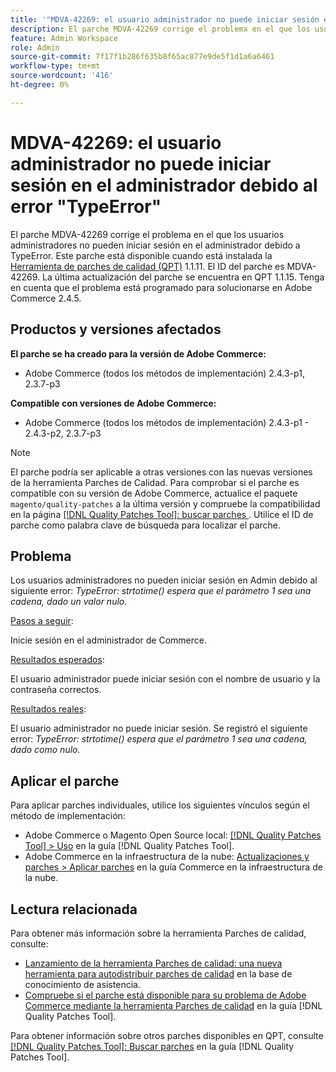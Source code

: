 ```yaml
---
title: '"MDVA-42269: el usuario administrador no puede iniciar sesión en el administrador debido al error "TypeError"'
description: El parche MDVA-42269 corrige el problema en el que los usuarios administradores no pueden iniciar sesión en el administrador debido a TypeError. Este parche está disponible cuando está instalada la [Quality Patches Tool (QPT)](https://experienceleague.adobe.com/en/docs/commerce-knowledge-base/kb/announcements/commerce-announcements/magento-quality-patches-released-new-tool-to-self-serve-quality-patches) 1.1.11.  El ID del parche es MDVA-42269.  La última actualización del parche se encuentra en QPT 1.1.15. Tenga en cuenta que el problema está programado para solucionarse en Adobe Commerce 2.4.5.
feature: Admin Workspace
role: Admin
source-git-commit: 7f17f1b286f635b8f65ac877e9de5f1d1a6a6461
workflow-type: tm+mt
source-wordcount: '416'
ht-degree: 0%

---
```


# MDVA-42269: el usuario administrador no puede iniciar sesión en el administrador debido al error &quot;TypeError&quot;

El parche MDVA-42269 corrige el problema en el que los usuarios administradores no pueden iniciar sesión en el administrador debido a TypeError. Este parche está disponible cuando está instalada la [Herramienta de parches de calidad (QPT)](https://experienceleague.adobe.com/en/docs/commerce-knowledge-base/kb/announcements/commerce-announcements/magento-quality-patches-released-new-tool-to-self-serve-quality-patches) 1.1.11.  El ID del parche es MDVA-42269.  La última actualización del parche se encuentra en QPT 1.1.15. Tenga en cuenta que el problema está programado para solucionarse en Adobe Commerce 2.4.5.

## Productos y versiones afectados

**El parche se ha creado para la versión de Adobe Commerce:**

* Adobe Commerce (todos los métodos de implementación) 2.4.3-p1, 2.3.7-p3

**Compatible con versiones de Adobe Commerce:**

* Adobe Commerce (todos los métodos de implementación) 2.4.3-p1 - 2.4.3-p2, 2.3.7-p3

>[!NOTE]
>
>El parche podría ser aplicable a otras versiones con las nuevas versiones de la herramienta Parches de Calidad. Para comprobar si el parche es compatible con su versión de Adobe Commerce, actualice el paquete `magento/quality-patches` a la última versión y compruebe la compatibilidad en la página [[!DNL Quality Patches Tool]: buscar parches ](https://experienceleague.adobe.com/en/docs/commerce-knowledge-base/kb/announcements/commerce-announcements/magento-quality-patches-released-new-tool-to-self-serve-quality-patches). Utilice el ID de parche como palabra clave de búsqueda para localizar el parche.

## Problema

Los usuarios administradores no pueden iniciar sesión en Admin debido al siguiente error: *TypeError: strtotime() espera que el parámetro 1 sea una cadena, dado un valor nulo.*

<u>Pasos a seguir</u>:

Inicie sesión en el administrador de Commerce.

<u>Resultados esperados</u>:

El usuario administrador puede iniciar sesión con el nombre de usuario y la contraseña correctos.

<u>Resultados reales</u>:

El usuario administrador no puede iniciar sesión. Se registró el siguiente error: *TypeError: strtotime() espera que el parámetro 1 sea una cadena, dado como nulo.*

## Aplicar el parche

Para aplicar parches individuales, utilice los siguientes vínculos según el método de implementación:

* Adobe Commerce o Magento Open Source local: [[!DNL Quality Patches Tool] > Uso](/help/tools/quality-patches-tool/usage.md) en la guía [!DNL Quality Patches Tool].
* Adobe Commerce en la infraestructura de la nube: [Actualizaciones y parches > Aplicar parches](https://experienceleague.adobe.com/docs/commerce-cloud-service/user-guide/develop/upgrade/apply-patches.html) en la guía Commerce en la infraestructura de la nube.

## Lectura relacionada

Para obtener más información sobre la herramienta Parches de calidad, consulte:

* [Lanzamiento de la herramienta Parches de calidad: una nueva herramienta para autodistribuir parches de calidad](https://experienceleague.adobe.com/en/docs/commerce-knowledge-base/kb/announcements/commerce-announcements/magento-quality-patches-released-new-tool-to-self-serve-quality-patches) en la base de conocimiento de asistencia.
* [Compruebe si el parche está disponible para su problema de Adobe Commerce mediante la herramienta Parches de calidad](/help/tools/quality-patches-tool/patches-available-in-qpt/check-patch-for-magento-issue-with-magento-quality-patches.md) en la guía [!DNL Quality Patches Tool].

Para obtener información sobre otros parches disponibles en QPT, consulte [[!DNL Quality Patches Tool]: Buscar parches](https://experienceleague.adobe.com/tools/commerce-quality-patches/index.html) en la guía [!DNL Quality Patches Tool].
